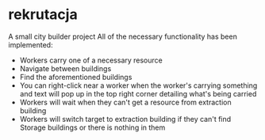 # rekrutacja
 A small city builder project
 All of the necessary functionality has been implemented:
 - Workers carry one of a necessary resource
 - Navigate between buildings
 - Find the aforementioned buildings
 - You can right-click near a worker when the worker's carrying something and text will pop up in the top right corner detailing what's being carried
 - Workers will wait when they can't get a resource from extraction building
 - Workers will switch target to extraction building if they can't find Storage buildings or there is nothing in them

